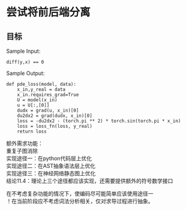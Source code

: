 # 尝试将前后端分离
## 目标
Sample Input:
```
diff(y,x) == 0
```

Sample Output:  
```
def pde_loss(model, data):  
    x_in,y_real = data  
    x_in.requires_grad=True  
    U = model(x_in)  
    u = U[:,[0]]  
    dudx = grad(u, x_in)[0]  
    du2dx2 = grad(dudx, x_in)[0]  
    loss = -du2dx2 - (torch.pi ** 2) * torch.sin(torch.pi * x_in)  
    loss = loss_fn(loss, y_real)  
    return loss  
```  

额外需求功能：  
重复子图消除  
实现途径一：在python代码层上优化  
实现途径二：在AST抽象语法层上优化  
实现途径三：在神经网络静态图上优化  
结论11.4：理论上三个途径都应该实现，还需要提供额外的符号数学接口

在不考虑复杂功能的情况下，使编码尽可能简单应该使用途径一  
！在当前阶段应不考虑词法分析相关，仅对求导过程进行抽象。